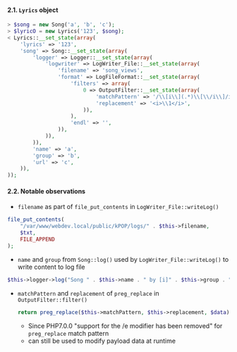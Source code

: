 #### 2.1. `Lyrics` object
```php
> $song = new Song('a', 'b', 'c');
‌‌‌‌> $lyricO = new Lyrics('123', $song);
‌< Lyrics::__set_state(array(
    'lyrics' => '123',
    'song' => Song::__set_state(array(
        'logger' => Logger::__set_state(array(
            'logwriter' => LogWriter_File::__set_state(array(
                'filename' => 'song_views',
                'format' => LogFileFormat::__set_state(array(
                    'filters' => array(
                        0 => OutputFilter::__set_state(array(
                            'matchPattern' => '/\\[i\\](.*)\\[\\/i\\]/i',
                            'replacement' => '<i>\\1</i>',
                        )),
                    ),
                    'endl' => '',
                )),
            )),
        )),
        'name' => 'a',
        'group' => 'b',
        'url' => 'c',
    )),
));
```

#### 2.2. Notable observations

- `filename` as part of `file_put_contents` in `LogWriter_File::writeLog()`
```php
file_put_contents(
    "/var/www/webdev.local/public/kPOP/logs/" . $this->filename,
    $txt,
    FILE_APPEND
);
```

- `name` and `group` from `Song::log()` used by `LogWriter_File::writeLog()` to write content to log file
```php
$this->logger->log("Song " . $this->name . " by [i]" . $this->group . "[/i] viewed.\n");
```

- `matchPattern` and `replacement` of `preg_replace` in `OutputFilter::filter()`
  ```php
  return preg_replace($this->matchPattern, $this->replacement, $data);
  ```
  - Since PHP7.0.0 "support for the /e modifier has been removed" for `preg_replace` match pattern
  - can still be used to modify payload data at runtime


